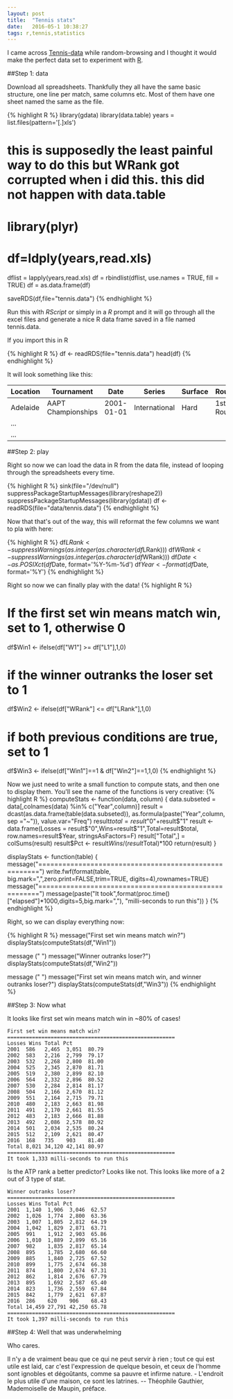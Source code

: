 ```yaml
---
layout: post
title:  "Tennis stats"
date:   2016-05-1 10:38:27
tags: r,tennis,statistics
---
```


I came across [Tennis-data](http://www.tennis-data.co.uk/) while random-browsing and I thought it would make the perfect data set to experiment with [R](https://www.r-project.org/).

##Step 1: data

Download all spreadsheets. Thankfully they all have the same basic structure, one line per match, same columns etc. Most of them have one sheet named the same as the file.

{% highlight R %}
library(gdata)
library(data.table)
years = list.files(pattern='[.]xls')

# this is supposedly the least painful way to do this but WRank got corrupted when i did this. this did not happen with data.table
# library(plyr)
# df=ldply(years,read.xls)

dflist = lapply(years,read.xls)
df = rbindlist(dflist, use.names = TRUE, fill = TRUE)
df = as.data.frame(df)

saveRDS(df,file="tennis.data")
{% endhighlight %}

Run this with _RScript_ or simply in a _R_ prompt and it will go through all the excel files and generate a nice R data frame saved in a file named tennis.data.

If you import this in R

{% highlight R %}
df <- readRDS(file="tennis.data")
head(df)
{% endhighlight %}

It will look something like this:

| Location | Tournament         | Date       | Series        | Surface | Round     | Winner     | Loser       | WRank | WRank | W1 | L1 | W2 | L2 | W3 | L3 |
|----------|--------------------|------------|---------------|---------|-----------|------------|-------------|-------|-------|----|----|----|----|----|----|
| Adelaide | AAPT Championships | 2001-01-01 | International | Hard    | 1st Round | Clement A. | Gaudenzi A. | 18    | 101   | 6  | 7  | 6  | 0  | 6  | 3  |
| ...      |                    |            |               |         |           |            |             |       |       |    |    |    |    |    |    |
| ...      |                    |            |               |         |           |            |             |       |       |    |    |    |    |    |    |

##Step 2: play

Right so now we can load the data in R from the data file, instead of looping through the spreadsheets every time.

{% highlight R %}
sink(file="/dev/null")
suppressPackageStartupMessages(library(reshape2))
suppressPackageStartupMessages(library(gdata))
df <- readRDS(file="data/tennis.data")
{% endhighlight %}

Now that that's out of the way, this will reformat the few columns we want to pla with here:

{% highlight R %}
df$LRank <- suppressWarnings(as.integer(as.character(df$LRank)))
df$WRank <- suppressWarnings(as.integer(as.character(df$WRank)))
df$Date <- as.POSIXct(df$Date, format='%Y-%m-%d')
df$Year <- format(df$Date, format='%Y')
{% endhighlight %}

Right so now we can finally play with the data!
{% highlight R %}
# If the first set win means match win, set to 1, otherwise 0
df$Win1 <- ifelse(df["W1"] >= df["L1"],1,0)
# if the winner outranks the loser set to 1
df$Win2 <- ifelse(df["WRank"] <= df["LRank"],1,0)
# if both previous conditions are true, set to 1
df$Win3 <- ifelse(df["Win1"]==1 & df["Win2"]==1,1,0)
{% endhighlight %}

Now we just need to write a small function to compute stats, and then one to display them. You'll see the name of the functions is very creative:
{% highlight R %}
computeStats <- function(data, column) {
    data.subseted = data[,colnames(data) %in% c("Year",column)]
    result = dcast(as.data.frame(table(data.subseted)), as.formula(paste("Year",column, sep ="~")), value.var="Freq")
    result$total = result$"0"+result$"1"
    result <- data.frame(Losses = result$"0",Wins=result$"1",Total=result$total, row.names=result$Year, stringsAsFactors=F)
    result["Total",] = colSums(result)
    result$Pct <- result$Wins/(result$Total)*100
    return(result)
}

displayStats <- function(table) {
    message("======================================================")
    write.fwf(format(table, big.mark=",",zero.print=FALSE,trim=TRUE, digits=4),rownames=TRUE)
    message("======================================================")
    message(paste("It took",format(proc.time()["elapsed"]*1000,digits=5,big.mark=","), "milli-seconds to run this"))
}
{% endhighlight %}

Right, so we can display everything now:

{% highlight R %}
message("First set win means match win?")
displayStats(computeStats(df,"Win1"))

message ("  ")
message("Winner outranks loser?")
displayStats(computeStats(df,"Win2"))

message ("  ")
message("First set win means match win, and winner outranks loser?")
displayStats(computeStats(df,"Win3"))
{% endhighlight %}

##Step 3: Now what

It looks like first set win means match win in ~80% of cases!

	First set win means match win?
	======================================================
	Losses Wins Total Pct
	2001  586   2,465  3,051  80.79
	2002  583   2,216  2,799  79.17
	2003  532   2,268  2,800  81.00
	2004  525   2,345  2,870  81.71
	2005  519   2,380  2,899  82.10
	2006  564   2,332  2,896  80.52
	2007  530   2,284  2,814  81.17
	2008  504   2,166  2,670  81.12
	2009  551   2,164  2,715  79.71
	2010  480   2,183  2,663  81.98
	2011  491   2,170  2,661  81.55
	2012  483   2,183  2,666  81.88
	2013  492   2,086  2,578  80.92
	2014  501   2,034  2,535  80.24
	2015  512   2,109  2,621  80.47
	2016  168   735    903    81.40
	Total 8,021 34,120 42,141 80.97
	======================================================
	It took 1,333 milli-seconds to run this

Is the ATP rank a better predictor? Looks like not. This looks like more of a 2 out of 3 type of stat.

	Winner outranks loser?
	======================================================
	Losses Wins Total Pct
	2001  1,140  1,906  3,046  62.57
	2002  1,026  1,774  2,800  63.36
	2003  1,007  1,805  2,812  64.19
	2004  1,042  1,829  2,871  63.71
	2005  991    1,912  2,903  65.86
	2006  1,010  1,889  2,899  65.16
	2007  982    1,835  2,817  65.14
	2008  895    1,785  2,680  66.60
	2009  885    1,840  2,725  67.52
	2010  899    1,775  2,674  66.38
	2011  874    1,800  2,674  67.31
	2012  862    1,814  2,676  67.79
	2013  895    1,692  2,587  65.40
	2014  823    1,736  2,559  67.84
	2015  842    1,779  2,621  67.87
	2016  286    620    906    68.43
	Total 14,459 27,791 42,250 65.78
	======================================================
	It took 1,397 milli-seconds to run this

##Step 4: Well that was underwhelming

Who cares.

Il n'y a de vraiment beau que ce qui ne peut servir à rien ; tout ce qui est utile est laid, car c'est l'expression de quelque besoin, et ceux de l'homme sont ignobles et dégoûtants, comme sa pauvre et infirme nature. - L'endroit le plus utile d'une maison, ce sont les latrines.
 -- Théophile Gauthier, Mademoiselle de Maupin, préface.

